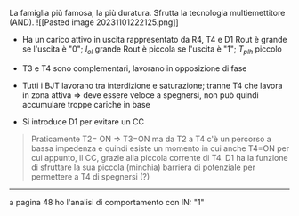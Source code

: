 La famiglia più famosa, la più duratura.
Sfrutta la tecnologia multiemettitore (AND).
![[Pasted image 20231101222125.png]]

- Ha un carico attivo in uscita rappresentato da R4, T4 e D1
	Rout è grande se l'uscita è "0"; $I_{ol}$ grande
	Rout è piccola se l'uscita è "1"; $T_{plh}$ piccolo

- T3 e T4 sono complementari, lavorano in opposizione di fase

- Tutti i BJT lavorano tra interdizione e saturazione; tranne T4 che lavora in zona attiva => deve essere veloce a spegnersi, non può quindi accumulare troppe cariche in base

- Si introduce D1 per evitare un CC
>Praticamente T2= ON => T3=ON ma da T2 a T4 c'è un percorso a bassa impedenza e quindi esiste un momento in cui anche T4=ON per cui appunto, il CC, grazie alla piccola corrente di T4.
>D1 ha la funzione di sfruttare la sua piccola (minchia) barriera di potenziale per permettere a T4 di spegnersi (?)


---
 a pagina 48 ho l'analisi di comportamento con IN: "1"